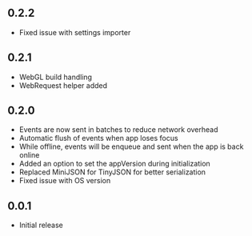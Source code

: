## 0.2.2

- Fixed issue with settings importer

## 0.2.1

- WebGL build handling
- WebRequest helper added

## 0.2.0

- Events are now sent in batches to reduce network overhead
- Automatic flush of events when app loses focus
- While offline, events will be enqueue and sent when the app is back online
- Added an option to set the appVersion during initialization
- Replaced MiniJSON for TinyJSON for better serialization
- Fixed issue with OS version

## 0.0.1

- Initial release